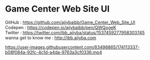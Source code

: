 # Game Center Web Site UI
GitHub : https://github.com/ajiybaibb/Game_Center_Web_Site_UI <br>
Codepen : https://codepen.io/ajiybaibb/pen/QWQogeK<br>
Twitter : https://twitter.com/ibb_ajiyba/status/1537459277958303745
wanna get to know me : http://ibb.ajiyba.com


https://user-images.githubusercontent.com/83498865/174113337-b08f084a-92fc-4c1d-a4da-9763a3cf0336.mp4

